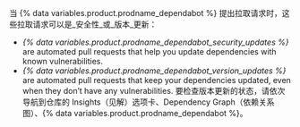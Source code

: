 当 {% data variables.product.prodname_dependabot %} 提出拉取请求时，这些拉取请求可以是_安全性_或_版本_更新：

- _{% data variables.product.prodname_dependabot_security_updates %}_ are automated pull requests that help you update dependencies with known vulnerabilities.
- _{% data variables.product.prodname_dependabot_version_updates %}_ are automated pull requests that keep your dependencies updated, even when they don’t have any vulnerabilities. 要检查版本更新的状态，请依次导航到仓库的 Insights（见解）选项卡、Dependency Graph（依赖关系图）、{% data variables.product.prodname_dependabot %}。
